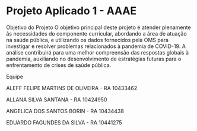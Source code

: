 # Projeto Aplicado 1 - AAAE

Objetivo do Projeto
O objetivo principal deste projeto é atender plenamente às necessidades do componente curricular, abordando a área de atuação na saúde pública, e utilizando os dados fornecidos pela OMS para investigar e resolver problemas relacionados à pandemia de COVID-19. A análise contribuirá para uma melhor compreensão das respostas globais à pandemia, auxiliando no desenvolvimento de estratégias futuras para o enfrentamento de crises de saúde pública.

Equipe

ALEFF FELIPE MARTINS DE OLIVEIRA - RA 10433462

ALLANA SILVA SANTANA - RA 10424950

ANGELICA DOS SANTOS BORIN - RA 10434438

EDUARDO FAGUNDES DA SILVA - RA 10441275

